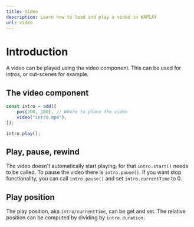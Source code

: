 ```yaml
---
title: Video
description: Learn how to load and play a video in KAPLAY
url: video
---
```


# Introduction

A video can be played using the video component. This can be used for intros, or cut-scenes for example.

## The video component

```ts
const intro = add([
    pos(200, 100), // Where to place the video
    video("intro.mp4"),
]);

intro.play();
```

## Play, pause, rewind

The video doesn't automatically start playing, for that `intro.start()` needs to be called. To pause the video there is `intro.pause()`. If you want stop functionality, you can call `intro.pause()` and set `intro.currentTime` to 0.

## Play position

The play position, aka `intro/currentTime`, can be get and set. The relative position can be computed by dividing by `intro.duration`.
